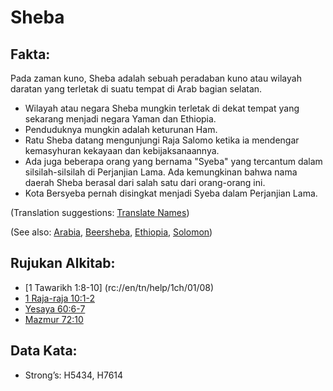 # Sheba 

## Fakta:  

Pada zaman kuno, Sheba adalah sebuah peradaban kuno atau wilayah daratan yang terletak di suatu tempat di Arab bagian selatan. 

* Wilayah atau negara Sheba mungkin terletak di dekat tempat yang sekarang menjadi negara Yaman dan Ethiopia.
* Penduduknya mungkin adalah keturunan Ham.
* Ratu Sheba datang mengunjungi Raja Salomo ketika ia mendengar kemasyhuran kekayaan dan kebijaksanaannya.
* Ada juga beberapa orang yang bernama "Syeba" yang tercantum dalam silsilah-silsilah di Perjanjian Lama. Ada kemungkinan bahwa nama daerah Sheba berasal dari salah satu dari orang-orang ini.
* Kota Bersyeba pernah disingkat menjadi Syeba dalam Perjanjian Lama. 

(Translation suggestions: [Translate Names](rc://en/ta/man/translate/translate-names))

(See also: [Arabia](../names/arabia.md), [Beersheba](../names/beersheba.md), [Ethiopia](../names/ethiopia.md), [Solomon](../names/solomon.md))

## Rujukan Alkitab:

* [1 Tawarikh 1:8-10] (rc://en/tn/help/1ch/01/08)
* [1 Raja-raja 10:1-2](rc://en/tn/help/1ki/10/01)
* [Yesaya 60:6-7](rc://en/tn/help/isa/60/06)
* [Mazmur 72:10](rc://en/tn/help/psa/072/10) 

## Data Kata:

* Strong’s: H5434, H7614
